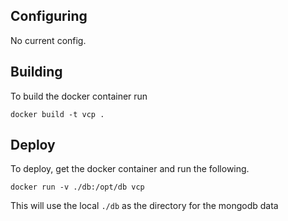 Configuring
------
No current config.

Building
-------
To build the docker container run

`docker build -t vcp .`

Deploy
-------
To deploy, get the docker container and run the following.

`docker run -v ./db:/opt/db vcp`


This will use the local `./db` as the directory for the mongodb data
